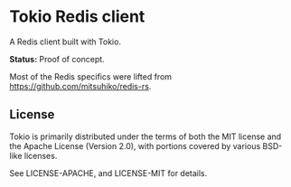 # Tokio Redis client

A Redis client built with Tokio.

**Status:** Proof of concept.

Most of the Redis specifics were lifted from https://github.com/mitsuhiko/redis-rs.

## License

Tokio is primarily distributed under the terms of both the MIT license
and the Apache License (Version 2.0), with portions covered by various
BSD-like licenses.

See LICENSE-APACHE, and LICENSE-MIT for details.
